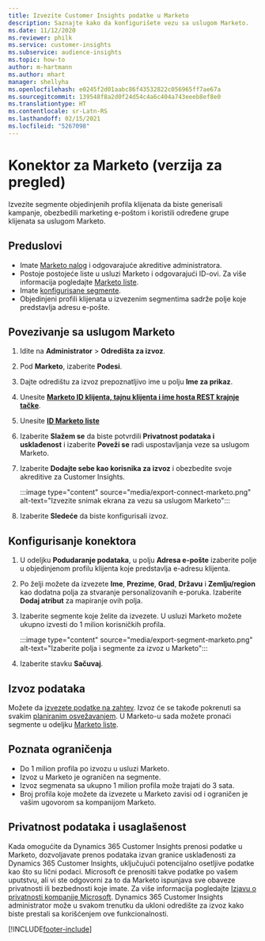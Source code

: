 ```yaml
---
title: Izvezite Customer Insights podatke u Marketo
description: Saznajte kako da konfigurišete vezu sa uslugom Marketo.
ms.date: 11/12/2020
ms.reviewer: philk
ms.service: customer-insights
ms.subservice: audience-insights
ms.topic: how-to
author: m-hartmann
ms.author: mhart
manager: shellyha
ms.openlocfilehash: e0245f2d01aabc86f43532822c056965ff7ae67a
ms.sourcegitcommit: 139548f8a2d0f24d54c4a6c404a743eeeb8ef8e0
ms.translationtype: HT
ms.contentlocale: sr-Latn-RS
ms.lasthandoff: 02/15/2021
ms.locfileid: "5267098"
---
```

# <a name="connector-for-marketo-preview"></a>Konektor za Marketo (verzija za pregled)

Izvezite segmente objedinjenih profila klijenata da biste generisali kampanje, obezbedili marketing e-poštom i koristili određene grupe klijenata sa uslugom Marketo.

## <a name="prerequisites"></a>Preduslovi

-   Imate [Marketo nalog](https://login.marketo.com/) i odgovarajuće akreditive administratora.
-   Postoje postojeće liste u usluzi Marketo i odgovarajući ID-ovi. Za više informacija pogledajte [Marketo liste](https://docs.marketo.com/display/public/DOCS/Understanding+Static+Lists).
-   Imate [konfigurisane segmente](segments.md).
-   Objedinjeni profili klijenata u izvezenim segmentima sadrže polje koje predstavlja adresu e-pošte.

## <a name="connect-to-marketo"></a>Povezivanje sa uslugom Marketo

1. Idite na **Administrator** > **Odredišta za izvoz**.

1. Pod **Marketo**, izaberite **Podesi**.

1. Dajte odredištu za izvoz prepoznatljivo ime u polju **Ime za prikaz**.

1. Unesite **[ Marketo ID klijenta, tajnu klijenta i ime hosta REST krajnje tačke](https://developers.marketo.com/rest-api/authentication/)**.

1. Unesite **[ID Marketo liste](https://docs.marketo.com/display/public/DOCS/Understanding+Static+Lists)** 

1. Izaberite **Slažem se** da biste potvrdili **Privatnost podataka i usklađenost** i izaberite **Poveži se** radi uspostavljanja veze sa uslugom Marketo.

1. Izaberite **Dodajte sebe kao korisnika za izvoz** i obezbedite svoje akreditive za Customer Insights.

   :::image type="content" source="media/export-connect-marketo.png" alt-text="Izvezite snimak ekrana za vezu sa uslugom Marketo":::

1. Izaberite **Sledeće** da biste konfigurisali izvoz.

## <a name="configure-the-connector"></a>Konfigurisanje konektora

1. U odeljku **Podudaranje podataka**, u polju **Adresa e-pošte** izaberite polje u objedinjenom profilu klijenta koje predstavlja e-adresu klijenta. 

1. Po želji možete da izvezete **Ime**, **Prezime**, **Grad**, **Državu** i **Zemlju/region** kao dodatna polja za stvaranje personalizovanih e-poruka. Izaberite **Dodaj atribut** za mapiranje ovih polja.

1. Izaberite segmente koje želite da izvezete. U usluzi Marketo možete ukupno izvesti do 1 milion korisničkih profila.

   :::image type="content" source="media/export-segment-marketo.png" alt-text="Izaberite polja i segmente za izvoz u Marketo":::

1. Izaberite stavku **Sačuvaj**.

## <a name="export-the-data"></a>Izvoz podataka

Možete da [izvezete podatke na zahtev](export-destinations.md). Izvoz će se takođe pokrenuti sa svakim [planiranim osvežavanjem](system.md#schedule-tab). U Marketo-u sada možete pronaći segmente u odeljku [Marketo liste](ttps://docs.marketo.com/display/public/DOCS/Understanding+Static+Lists).

## <a name="known-limitations"></a>Poznata ograničenja

- Do 1 milion profila po izvozu u usluzi Marketo.
- Izvoz u Marketo je ograničen na segmente.
- Izvoz segmenata sa ukupno 1 milion profila može trajati do 3 sata. 
- Broj profila koje možete da izvezete u Marketo zavisi od i ograničen je vašim ugovorom sa kompanijom Marketo.

## <a name="data-privacy-and-compliance"></a>Privatnost podataka i usaglašenost

Kada omogućite da Dynamics 365 Customer Insights prenosi podatke u Marketo, dozvoljavate prenos podataka izvan granice usklađenosti za Dynamics 365 Customer Insights, uključujući potencijalno osetljive podatke kao što su lični podaci. Microsoft će prenositi takve podatke po vašem uputstvu, ali vi ste odgovorni za to da Marketo ispunjava sve obaveze privatnosti ili bezbednosti koje imate. Za više informacija pogledajte [Izjavu o privatnosti kompanije Microsoft](https://go.microsoft.com/fwlink/?linkid=396732).
Dynamics 365 Customer Insights administrator može u svakom trenutku da ukloni odredište za izvoz kako biste prestali sa korišćenjem ove funkcionalnosti.


[!INCLUDE[footer-include](../includes/footer-banner.md)]